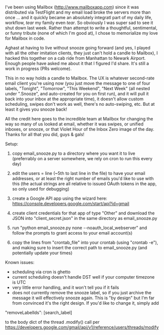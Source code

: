 I've been using Mailbox (http://www.mailboxapp.com) since it was distributed via TestFlight and my email load broke the servers more than once ... and it quickly became an absolutely integratl part of my daily life, workflow, *tear* my family even *tear*. So obviously I was super sad to see it shut down last week. Rather than attempt to write a thoughtful, sentimental, or funny tribute (none of which I'm good at), I chose to memorialize my love for Mailbox in code.

Aghast at having to live without snooze going forward (and yes, I played with all the other imitation clients, they just can't hold a candle to Mailbox), I hacked this together on a cab ride from Manhattan to Newark Airport. Enough people have asked me about it that I figured I'd share. It's still a work in progress (PRs welcome).

This in no way holds a candle to Mailbox. The UX is whatever second-rate email client you're using now (you just move the message to one of four labels, "Tonight", "Tomorrow", "This Weekend", "Next Week" (all nested under ".Snooze", and auto-created for you on first run), and it will pull it back into your inbox at the appropriate time), it doesn't allow custom scheduling, swipes don't work as well, there's no auto-swiping, etc. But at least it gives you snooze back!

All the credit here goes to the incredible team at Mailbox for changing the way so many of us looked at email, whether it was swipes, or unified inboxes, or snooze, or that Violet Hour of the Inbox Zero image of the day. Thanks for all that you did, guys & gals!

Setup:

1) copy email_snooze.py to a directory where you want it to live (preferrably on a server somewhere, we rely on cron to run this every day)

2) edit the users = line (~5th to last line in the file) to have your email addresses, or at least the right number of emails you'd like to use with this (the actual strings are all relative to issued OAuth tokens in the app, so only used for debugging)

3) create a Google API app using the wizard here: https://console.developers.google.com/start/api?id=gmail

4) create client credentials for that app of type "Other" and download the JSON into "client_secret.json" in the same directory as email_snooze.py

5) run "python email_snooze.py none --noauth_local_webserver" and follow the prompts to grant access to your email account(s)

6) copy the lines from "crontab_file" into your crontab (using "crontab -e"), and making sure to insert the correct path to email_snooze.py (and potentially update your times)

Known issues:

- scheduling via cron is ghetto
- current scheduling doesn't handle DST well if your computer timezone is UTC
- very little error handling, and it won't tell you if it fails
- does not currently remove the snooze label, so if you just archive the message it will effectively snooze again. This is "by design" but I'm far from convinced it's the right design. If you'd like to change it, simply add 

"removeLabelIds": [search_label]

to the body dict of the thread .modify() call per https://developers.google.com/gmail/api/v1/reference/users/threads/modify